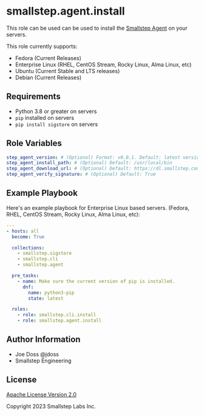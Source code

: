 # smallstep.agent.install

This role can be used can be used to install the [Smallstep Agent](https://smallstep.com) on your servers.

This role currently supports:

* Fedora (Current Releases)
* Enterprise Linux (RHEL, CentOS Stream, Rocky Linux, Alma Linux, etc)
* Ubuntu (Current Stable and LTS releases)
* Debian (Current Releases)

## Requirements

* Python 3.8 or greater on servers
* `pip` installed on servers
* `pip install sigstore` on servers

## Role Variables

```yaml
step_agent_version: # (Optional) Format: v0.0.1. Default: latest version
step_agent_install_path: # (Optional) Default: /usr/local/bin
step_agent_download_url: # (Optional) Default: https://dl.smallstep.com/step-agent-plugin
step_agent_verify_signature: # (Optional) Default: True
```

## Example Playbook

Here's an example playbook for Enterprise Linux based servers. (Fedora, RHEL, CentOS Stream, Rocky Linux, Alma Linux, etc):

```yaml
---
- hosts: all
  become: True

  collections:
    - smallstep.sigstore
    - smallstep.cli
    - smallstep.agent

  pre_tasks:
    - name: Make sure the current version of pip is installed.
      dnf:
        name: python3-pip
        state: latest

  roles:
    - role: smallstep.cli.install
    - role: smallstep.agent.install
```

## Author Information

* Joe Doss @jdoss
* Smallstep Engineering

## License

[Apache License Version 2.0](http://www.apache.org/licenses/LICENSE-2.0)

Copyright 2023 Smallstep Labs Inc.
